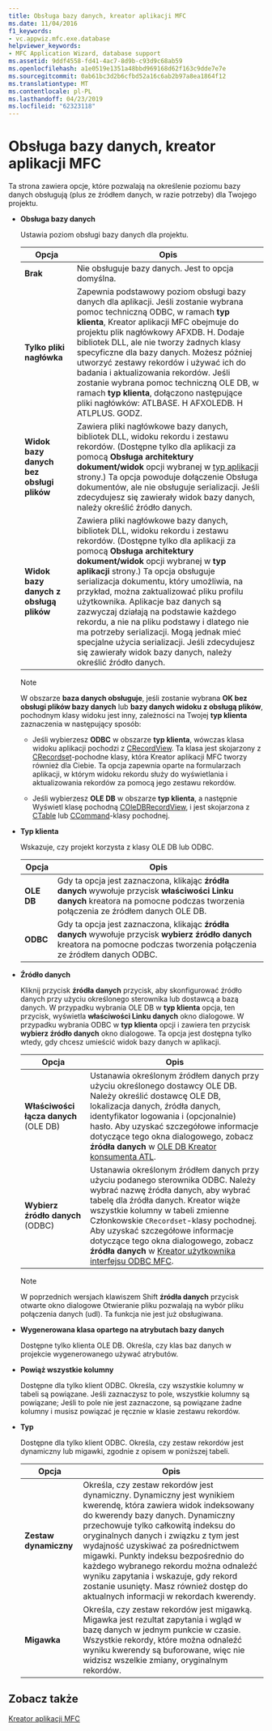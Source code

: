 ```yaml
---
title: Obsługa bazy danych, kreator aplikacji MFC
ms.date: 11/04/2016
f1_keywords:
- vc.appwiz.mfc.exe.database
helpviewer_keywords:
- MFC Application Wizard, database support
ms.assetid: 9ddf4558-fd41-4ac7-8d9b-c93d9c68ab59
ms.openlocfilehash: a1e0519e1351a48bbd969168d62f163c9dde7e7e
ms.sourcegitcommit: 0ab61bc3d2b6cfbd52a16c6ab2b97a8ea1864f12
ms.translationtype: MT
ms.contentlocale: pl-PL
ms.lasthandoff: 04/23/2019
ms.locfileid: "62323118"
---
```

# <a name="database-support-mfc-application-wizard"></a>Obsługa bazy danych, kreator aplikacji MFC

Ta strona zawiera opcje, które pozwalają na określenie poziomu bazy danych obsługują (plus ze źródłem danych, w razie potrzeby) dla Twojego projektu.

- **Obsługa bazy danych**

   Ustawia poziom obsługi bazy danych dla projektu.

   |Opcja|Opis|
   |------------|-----------------|
   |**Brak**|Nie obsługuje bazy danych. Jest to opcja domyślna.|
   |**Tylko pliki nagłówka**|Zapewnia podstawowy poziom obsługi bazy danych dla aplikacji. Jeśli zostanie wybrana pomoc techniczną ODBC, w ramach **typ klienta**, Kreator aplikacji MFC obejmuje do projektu plik nagłówkowy AFXDB. H. Dodaje bibliotek DLL, ale nie tworzy żadnych klasy specyficzne dla bazy danych. Możesz później utworzyć zestawy rekordów i używać ich do badania i aktualizowania rekordów. Jeśli zostanie wybrana pomoc techniczną OLE DB, w ramach **typ klienta**, dołączono następujące pliki nagłówków: ATLBASE. H AFXOLEDB. H ATLPLUS. GODZ.|
   |**Widok bazy danych bez obsługi plików**|Zawiera pliki nagłówkowe bazy danych, bibliotek DLL, widoku rekordu i zestawu rekordów. (Dostępne tylko dla aplikacji za pomocą **Obsługa architektury dokument/widok** opcji wybranej w [typ aplikacji](../../mfc/reference/application-type-mfc-application-wizard.md) strony.) Ta opcja powoduje dołączenie Obsługa dokumentów, ale nie obsługuje serializacji. Jeśli zdecydujesz się zawierały widok bazy danych, należy określić źródło danych.|
   |**Widok bazy danych z obsługą plików**|Zawiera pliki nagłówkowe bazy danych, bibliotek DLL, widoku rekordu i zestawu rekordów. (Dostępne tylko dla aplikacji za pomocą **Obsługa architektury dokument/widok** opcji wybranej w **typ aplikacji** strony.) Ta opcja obsługuje serializacja dokumentu, który umożliwia, na przykład, można zaktualizować pliku profilu użytkownika. Aplikacje baz danych są zazwyczaj działają na podstawie każdego rekordu, a nie na pliku podstawy i dlatego nie ma potrzeby serializacji. Mogą jednak mieć specjalne użycia serializacji. Jeśli zdecydujesz się zawierały widok bazy danych, należy określić źródło danych.|

   > [!NOTE]
   > W obszarze **baza danych obsługuje**, jeśli zostanie wybrana **OK bez obsługi plików bazy danych** lub **bazy danych widoku z obsługą plików**, pochodnym klasy widoku jest inny, zależności na Twojej **typ klienta** zaznaczenia w następujący sposób:

   - Jeśli wybierzesz **ODBC** w obszarze **typ klienta**, wówczas klasa widoku aplikacji pochodzi z [CRecordView](../../mfc/reference/crecordview-class.md). Ta klasa jest skojarzony z [CRecordset](../../mfc/reference/crecordset-class.md)-pochodne klasy, która Kreator aplikacji MFC tworzy również dla Ciebie. Ta opcja zapewnia oparte na formularzach aplikacji, w którym widoku rekordu służy do wyświetlania i aktualizowania rekordów za pomocą jego zestawu rekordów.

   - Jeśli wybierzesz **OLE DB** w obszarze **typ klienta**, a następnie Wyświetl klasę pochodną [COleDBRecordView](../../mfc/reference/coledbrecordview-class.md), i jest skojarzona z [CTable](../../data/oledb/ctable-class.md) lub [CCommand](../../data/oledb/ccommand-class.md)-klasy pochodnej.

- **Typ klienta**

   Wskazuje, czy projekt korzysta z klasy OLE DB lub ODBC.

   |Opcja|Opis|
   |------------|-----------------|
   |**OLE DB**|Gdy ta opcja jest zaznaczona, klikając **źródła danych** wywołuje przycisk **właściwości Linku danych** kreatora na pomocne podczas tworzenia połączenia ze źródłem danych OLE DB.|
   |**ODBC**|Gdy ta opcja jest zaznaczona, klikając **źródła danych** wywołuje przycisk **wybierz źródło danych** kreatora na pomocne podczas tworzenia połączenia ze źródłem danych ODBC.|

- **Źródło danych**

   Kliknij przycisk **źródła danych** przycisk, aby skonfigurować źródło danych przy użyciu określonego sterownika lub dostawcą a bazą danych. W przypadku wybrania OLE DB w **typ klienta** opcja, ten przycisk, wyświetla **właściwości Linku danych** okno dialogowe. W przypadku wybrania ODBC w **typ klienta** opcji i zawiera ten przycisk **wybierz źródło danych** okno dialogowe. Ta opcja jest dostępna tylko wtedy, gdy chcesz umieścić widok bazy danych w aplikacji.

   |Opcja|Opis|
   |------------|-----------------|
   |**Właściwości łącza danych** (OLE DB)|Ustanawia określonym źródłem danych przy użyciu określonego dostawcy OLE DB. Należy określić dostawcę OLE DB, lokalizacja danych, źródła danych, identyfikator logowania i (opcjonalnie) hasło. Aby uzyskać szczegółowe informacje dotyczące tego okna dialogowego, zobacz **źródła danych** w [OLE DB Kreator konsumenta ATL](../../atl/reference/atl-ole-db-consumer-wizard.md).|
   |**Wybierz źródło danych** (ODBC)|Ustanawia określonym źródłem danych przy użyciu podanego sterownika ODBC. Należy wybrać nazwę źródła danych, aby wybrać tabelę dla źródła danych. Kreator wiąże wszystkie kolumny w tabeli zmienne Członkowskie `CRecordset`-klasy pochodnej. Aby uzyskać szczegółowe informacje dotyczące tego okna dialogowego, zobacz **źródła danych** w [Kreator użytkownika interfejsu ODBC MFC](../../mfc/reference/mfc-odbc-consumer-wizard.md).|

   > [!NOTE]
   > W poprzednich wersjach klawiszem Shift **źródła danych** przycisk otwarte okno dialogowe Otwieranie pliku pozwalają na wybór pliku połączenia danych (udl). Ta funkcja nie jest już obsługiwana.

- **Wygenerowana klasa opartego na atrybutach bazy danych**

   Dostępne tylko klienta OLE DB. Określa, czy klas baz danych w projekcie wygenerowanego używać atrybutów.

- **Powiąż wszystkie kolumny**

   Dostępne dla tylko klient ODBC. Określa, czy wszystkie kolumny w tabeli są powiązane. Jeśli zaznaczysz to pole, wszystkie kolumny są powiązane; Jeśli to pole nie jest zaznaczone, są powiązane żadne kolumny i musisz powiązać je ręcznie w klasie zestawu rekordów.

- **Typ**

   Dostępne dla tylko klient ODBC. Określa, czy zestaw rekordów jest dynamiczny lub migawki, zgodnie z opisem w poniższej tabeli.

   |Opcja|Opis|
   |------------|-----------------|
   |**Zestaw dynamiczny**|Określa, czy zestaw rekordów jest dynamiczny. Dynamiczny jest wynikiem kwerendę, która zawiera widok indeksowany do kwerendy bazy danych. Dynamiczny przechowuje tylko całkowitą indeksu do oryginalnych danych i związku z tym jest wydajność uzyskiwać za pośrednictwem migawki. Punkty indeksu bezpośrednio do każdego wybranego rekordu można odnaleźć wyniku zapytania i wskazuje, gdy rekord zostanie usunięty. Masz również dostęp do aktualnych informacji w rekordach kwerendy.|
   |**Migawka**|Określa, czy zestaw rekordów jest migawką. Migawka jest rezultat zapytania i wgląd w bazę danych w jednym punkcie w czasie. Wszystkie rekordy, które można odnaleźć wyniku kwerendy są buforowane, więc nie widzisz wszelkie zmiany, oryginalnym rekordów.|

## <a name="see-also"></a>Zobacz także

[Kreator aplikacji MFC](../../mfc/reference/mfc-application-wizard.md)
